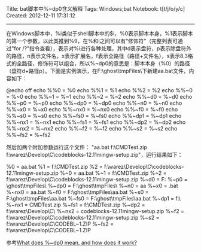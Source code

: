 Title: bat脚本中%~dp0含义解释
Tags: Windows;bat
Notebook: t[t/j/o/y/c]
Created: 2012-12-11 17:31:12

------

在Windows脚本中，%i类似于shell脚本中的$i，%0表示脚本本身，%1表示脚本的第一个参数，以此类推到%9，在%和i之间可以有“修饰符”（完整列表可通过"for /?"指令查看），表示对%i进行各种处理，其中d表示盘符，p表示除盘符外的路径，n表示文件名，x表示扩展名，f表示全路径（路径+文件名），s表示8.3格式的全路径，修饰符可以组合，所以%~dp0的意思是：脚本本身（%0）的路径（盘符d+路径p）。下面是实例演示，在F:\ghost\tmpFiles\下新建aa.bat文件，内容如下：

 @echo off 
 echo %%0 = %0 
 echo %%1 = %1 
 echo %%2 = %2 
 echo %%~0 = %~0 
 echo %%~1 = %~1 
 echo %%~2 = %~2 
 echo %%~d0 = %~d0 
 echo %%~p0 = %~p0 
 echo %%~dp0 = %~dp0 
 echo %%~n0 = %~n0 
 echo %%~x0 = %~x0 
 echo %%~nx0 = %~nx0 
 echo %%~f0 = %~f0 
 echo %%~s0 = %~s0 
 echo %%~fs0 = %~fs0 
 echo %%~dp1 = %~dp1 
 echo %%~nx1 = %~nx1 
 echo %%~fs1 = %~fs1 
 echo %%~dp2 = %~dp2 
 echo %%~nx2 = %~nx2 
 echo %%~f2 = %~f2 
 echo %%~s2 = %~s2 
 echo %%~fs2 = %~fs2 

 

然后加两个附加参数运行这个文件： "aa.bat f:\CMDTest.zip f:\warez\Develop\C\codeblocks-12.11mingw-setup.zip"，运行结果如下：

 %0 = aa.bat 
 %1 = f:\CMDTest.zip 
 %2 = f:\warez\Develop\C\codeblocks-12.11mingw-setup.zip 
 %~0 = aa.bat 
 %~1 = f:\CMDTest.zip 
 %~2 = f:\warez\Develop\C\codeblocks-12.11mingw-setup.zip 
 %~d0 = F: 
 %~p0 = \ghost\tmpFiles\ 
 %~dp0 = F:\ghost\tmpFiles\ 
 %~n0 = aa 
 %~x0 = .bat 
 %~nx0 = aa.bat 
 %~f0 = F:\ghost\tmpFiles\aa.bat 
 %~s0 = F:\ghost\tmpFiles\aa.bat 
 %~fs0 = F:\ghost\tmpFiles\aa.bat 
 %~dp1 = f:\ 
 %~nx1 = CMDTest.zip 
 %~fs1 = f:\CMDTest.zip 
 %~dp2 = f:\warez\Develop\C\ 
 %~nx2 = codeblocks-12.11mingw-setup.zip 
 %~f2 = f:\warez\Develop\C\codeblocks-12.11mingw-setup.zip 
 %~s2 = f:\warez\Develop\C\CODEBL~1.ZIP 
 %~fs2 = f:\warez\Develop\C\CODEBL~1.ZIP 

参考[What does %~dp0 mean, and how does it work?](http://stackoverflow.com/questions/5034076/what-does-dp0-mean-and-how-does-it-work)